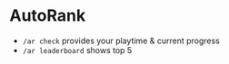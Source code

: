 # AutoRank

- `/ar check` provides your playtime & current progress
- `/ar leaderboard` shows top 5
